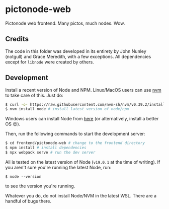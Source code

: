 # pictonode-web

Pictonode web frontend. Many pictos, much nodes. Wow.

## Credits

The code in this folder was developed in its entirety by John Nunley (notgull) and Grace Meredith, with a few exceptions. All dependencies except for `libnode` were created by others.

## Development

Install a recent version of Node and NPM. Linux/MacOS users can use [nvm](https://github.com/nvm-sh/nvm#install--update-script) to take care of this. Just do:

```bash
$ curl -o- https://raw.githubusercontent.com/nvm-sh/nvm/v0.39.2/install.sh | bash
$ nvm install node # install latest version of node/npm
```

Windows users can install Node from [here](https://nodejs.org/en/download/current/) (or alternatively, install a better OS :wink:).

Then, run the following commands to start the development server:

```bash
$ cd frontend/pictonode-web # change to the frontend directory
$ npm install # install dependencies
$ npx webpack serve # run the dev server
```

All is tested on the latest version of Node (`v19.0.1` at the time of writing). If you aren't sure you're running the latest Node, run:

```
$ node --version
```

to see the version you're running. 

Whatever you do, do not install Node/NVM in the latest WSL. There are a handful of bugs there.
